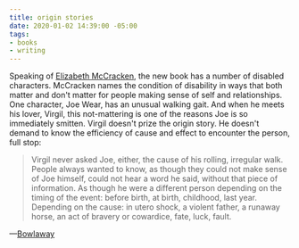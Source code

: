 ```yaml
---
title: origin stories
date: 2020-01-02 14:39:00 -05:00
tags:
- books
- writing
---
```


Speaking of [Elizabeth McCracken](https://sarahendren.com/2020/01/01/figments-and-fragments/), the new book has a number of disabled characters. McCracken names the condition of disability in ways that both matter and don't matter for people making sense of self and relationships. One character, Joe Wear, has an unusual walking gait. And when he meets his lover, Virgil, this not-mattering is one of the reasons Joe is so immediately smitten. Virgil doesn't prize the origin story. He doesn't demand to know the efficiency of cause and effect to encounter the person, full stop:

>Virgil never asked Joe, either, the cause of his rolling, irregular walk. People always wanted to know, as though they could not make sense of Joe himself, could not hear a word he said, without that piece of information. As though he were a different person depending on the timing of the event: before birth, at birth, childhood, last year. Depending on the cause: in utero shock, a violent father, a runaway horse, an act of bravery or cowardice, fate, luck, fault.

—[Bowlaway](https://www.indiebound.org/book/9780062862853)